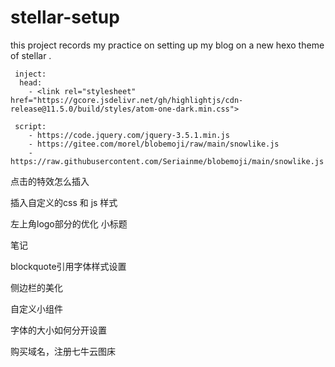 # stellar-setup
this project records my practice on setting up my blog on a new hexo theme of stellar .



```
 inject:
  head:
    - <link rel="stylesheet" href="https://gcore.jsdelivr.net/gh/highlightjs/cdn-release@11.5.0/build/styles/atom-one-dark.min.css">

 script:
    - https://code.jquery.com/jquery-3.5.1.min.js
    - https://gitee.com/morel/blobemoji/raw/main/snowlike.js
    - https://raw.githubusercontent.com/Seriainme/blobemoji/main/snowlike.js
```

点击的特效怎么插入

插入自定义的css 和 js 样式

左上角logo部分的优化 小标题

笔记

blockquote引用字体样式设置

侧边栏的美化

自定义小组件

字体的大小如何分开设置

购买域名，注册七牛云图床

